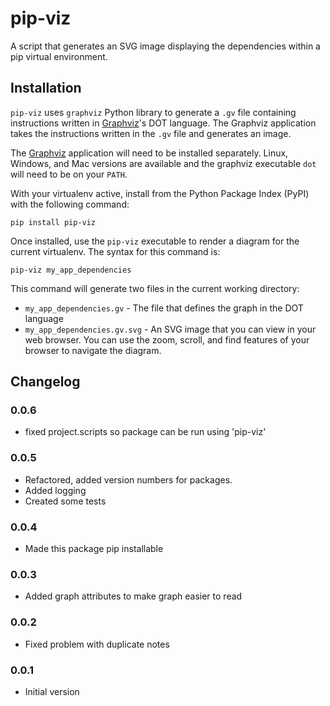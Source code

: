 
# pip-viz

A script that generates an SVG image displaying the dependencies within a pip 
virtual environment.

## Installation

`pip-viz` uses `graphviz` Python library to generate 
a `.gv` file containing instructions written in [Graphviz](https://graphviz.org)'s
DOT language.  The Graphviz application takes the instructions written in the
`.gv` file and generates an image.  

The [Graphviz](https://graphviz.org) application will need to be installed
separately.  Linux, Windows, and Mac versions are available and the graphviz
executable `dot` will need to be on your `PATH`.

With your virtualenv active, install from the Python Package Index (PyPI) 
with the following command:

`pip install pip-viz`

Once installed, use the `pip-viz` executable to render a diagram for the 
current virtualenv.  The syntax for this command is:

`pip-viz my_app_dependencies`

This command will generate two files in the current working directory:

- `my_app_dependencies.gv` - The file that defines the graph in the DOT language
- `my_app_dependencies.gv.svg` - An SVG image that you can view in your web 
browser.  You can use the zoom, scroll, and find features of your browser to 
navigate the diagram.

## Changelog

### 0.0.6

- fixed project.scripts so package can be run using 'pip-viz'

### 0.0.5

- Refactored, added version numbers for packages.
- Added logging
- Created some tests

### 0.0.4

- Made this package pip installable

### 0.0.3

- Added graph attributes to make graph easier to read

### 0.0.2

- Fixed problem with duplicate notes

### 0.0.1

- Initial version